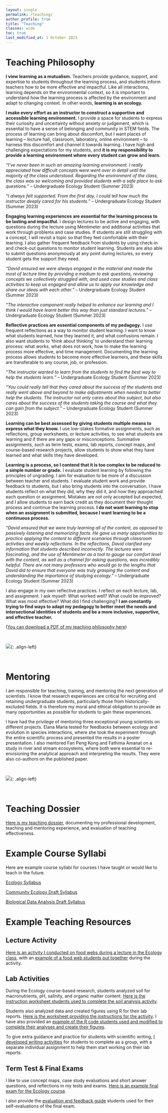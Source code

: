 ```yaml
---
layout: single
permalink: /teaching/
author_profile: true
title: "Teaching"
classes: wide
toc: true
last_modified_at: 1 October 2023
---
```


# Teaching Philosophy

**I view learning as a mutualism.** Teachers provide guidance, support, and expertise to students throughout the learning process, and students inform teachers how to be more effective and impactful. Like all interactions, learning depends on the environmental context, so it is important to understand how the learning process is affected by the environment and adapt to changing context. In other words, **learning is an ecology.**

**I make every effort as an instructor to construct a supportive and accessible learning environment.** I provide a space for students to express their curiosity and uncertainty without anxiety or judgement, which is essential to have a sense of belonging and community in STEM fields. The process of learning can bring about discomfort, but I want places of learning – lecture hall, classroom, laboratory, online environment – to harness this discomfort and channel it towards learning. I have high and challenging expectations for my students, and **it is my responsibility to provide a learning environment where every student can grow and learn.**

*“I’ve never been in such an amazing learning environment. I really appreciated how difficult concepts were went over in detail until the majority of the class understood. Regarding the environment of the class, the class was so welcoming and provided students with a safe place to ask questions.”* – Undergraduate Ecology Student (Summer 2023)

*“I always felt supported. From the first day, I could tell how much the instructor deeply cared for his students.”* – Undergraduate Ecology Student (Summer 2023)

**Engaging learning experiences are essential for the learning process to be lasting and impactful.** I design lectures to be active and engaging, with questions during the lecture using Mentimeter and additional activities that work through problems and case studies. If students are still struggling with a concept, I will revisit a topic so that they feel comfortable with their learning. I also gather frequent feedback from students by using check-in and check-out questions to monitor student learning. Students are also able to submit questions anonymously at any point during lectures, so every student gets the support they need.

*“David ensured we were always engaged in the material and made the most of lecture time by providing a medium to ask questions, reviewing concepts we collectively struggled with, and used case studies and class activities to keep us engaged and allow us to apply our knowledge and share our ideas with each other.”* – Undergraduate Ecology Student (Summer 2023)

*“The interactive component really helped to enhance our learning and I think I would have learnt better this way than just standard lectures.”* – Undergraduate Ecology Student (Summer 2023)

**Reflective practices are essential components of my pedagogy.** I use frequent reflections as a way to monitor student learning. I want to know what students learned, how they learned it, and what confusions remain. I also want students to ‘think about thinking’ to understand their learning process: what works, what does not work, how to make the learning process more effective, and time management. Documenting the learning process allows students to become more effective learners, and these skills are transferable to any course, job, or profession.

*“The instructor wanted to learn from the students to find the best way to help the students learn.”* – Undergraduate Ecology Student (Summer 2023)

*“You could really tell that they cared about the success of the students and really went above and beyond to make adjustments when needed to better help the students. The instructor not only cares about this subject, but also cares about the success of the students taking the course and what they can gain from the subject.”* – Undergraduate Ecology Student (Summer 2023)

**Learning can be best assessed by giving students multiple means to express what they know.** I use low-stakes formative assignments, such as reflections, group worksheets, or lecture activities, to see what students are learning and if there are any gaps or misconceptions. Summative assignments, such as term tests, exams, lab reports, concept maps, and course-based research projects, allow students to show what they have learned and what skills they have developed.

**Learning is a process, so I contend that it is too complex to be reduced to a simple number or grade.** I evaluate student learning by following the principles of ungrading. I aim for evaluation to be more of a discussion between teacher and students. I evaluate student work and provide feedback to students, but I also bring students into the conversation. I have students reflect on what they did, why they did it, and how they approached each question or assignment. Mistakes are not only accepted but expected, and I allow students to earn back credit as they document their thought process and continue the learning process. **I do not want learning to stop when an assignment is submitted, because I want learning to be a continuous process.**

*“David ensured that we were truly learning all of the content, as opposed to passively listening and memorizing facts. He gave us many opportunities to practice applying the content to different scenarios through classroom activities and weekly reflections. In the reflections, David clarified any information that students described incorrectly. The lectures were fascinating, and the use of Mentimeter as a tool to gauge our comfort level with the content, as well as a channel for asking questions, was incredibly helpful. There are not many professors who would go to the lengths that David did to ensure that everyone was truly grasping the content and understanding the importance of studying ecology.”* – Undergraduate Ecology Student (Summer 2023)

I also engage in my own reflective practices. I reflect on each lecture, lab, and assignment. I ask myself: What worked well? What could be improved? What was most effective? What did I find challenging? **I am constantly trying to find ways to adapt my pedagogy to better meet the needs and intersectional identities of students and be a more inclusive, supportive, and effective teacher.**

([You can download a PDF of my teaching philosophy here](https://dmurraystoker.github.io/assets/teaching_dossier/D_MurrayStoker_Teaching_Philosophy.pdf))

<br/>

![](../assets/images/teaching_BIO360.jpg){: .align-left} 

<br/>

# Mentoring

I am responsible for teaching, training, and mentoring the next generation of scientists. I know that research experiences are critical for recruiting and retaining undergraduate students, particularly those from historically-excluded fields. It is therefore my moral and ethical obligation to provide as many opportunities as possible for students to gain these experiences. 

I have had the privilege of mentoring three exceptional young scientists on different projects. Elana Maria tested for feedbacks between ecology and evolution in species interactions, where she took the experiment through the entire scientific process and presented the results in a poster presentation. I also mentored Fan Peng Kong and Fathima Amanat on a study in river and stream ecosystems, where both were essential to re-envisioning the analytical approach and interpreting the results. They were also co-authors on the published paper.

<br/>

![](../assets/images/youth_biodiversity_workshop.JPG){: .align-left} 

<br/>

# Teaching Dossier

[Here is my teaching dossier](https://dmurraystoker.github.io/assets/teaching_dossier/D_MurrayStoker_Teaching_Dossier.pdf), documenting my professional development, teaching and mentoring experience, and evaluation of teaching effectiveness.


# Example Course Syllabi

Here are example course syllabi for courses I have taught or would like to teach in the future.

[Ecology Syllabus](https://dmurraystoker.github.io/assets/course_syllabi/BIO205_Syllabus_Ecology-Summer_2023.pdf)

[Community Ecology Draft Syllabus](https://dmurraystoker.github.io/assets/course_syllabi/BIO300_Syllabus_Community_Ecology.pdf)

[Biological Data Analysis Draft Syllabus](https://dmurraystoker.github.io/assets/course_syllabi/BIO380_Syllabus_Biological_Data_Analysis.pdf)


# Example Teaching Resources

## Lecture Activity

[Here is an activity I conducted on food webs during a lecture in the Ecology class](https://dmurraystoker.github.io/assets/teaching_materials/BIO205_Lecture_Activity.pdf), with an [example of a food web students put together](https://dmurraystoker.github.io/assets/teaching_materials/BIO205_food_web_diagram.jpeg) during the activity.


## Lab Activities

During the Ecology course-based research, students analyzed soil for macronutrients, pH, salinity, and organic matter content. [Here is the instruction worksheet students used to complete the soil analysis activity](https://dmurraystoker.github.io/assets/teaching_materials/BIO205_Soil_Analysis_Lab.pdf).

Students also analyzed data and created figures using R for their lab reports. [Here is the worksheet providing the instructions for the activity](https://dmurraystoker.github.io/assets/teaching_materials/BIO205_Data_Analysis_Lab.pdf). I have also provided an [example of the R code students used and modified to complete their analyses and create their figures](https://dmurraystoker.github.io/assets/teaching_materials/BIO205_Script_2.Rmd).

To give extra guidance and practice for students with scientific writing, [I developed writing activities](https://dmurraystoker.github.io/assets/teaching_materials/BIO205_Introduction_Writing_Activities.pdf) for students to complete as a group, with a separate individual assignment to help them start working on their lab reports.


## Term Test & Final Exams

I like to use concept maps, case study evaluations and short answer questions, and reflections in my tests and exams. [Here is an example final exam for the Ecology course](https://dmurraystoker.github.io/assets/teaching_materials/BIO205_Final_Exam.pdf).

I also provide the [evaluation and feedback guide](https://dmurraystoker.github.io/assets/teaching_materials/BIO205_Final_Exam_Evaluation_Guide.pdf) students used for their self-evaluations of the final exam.


